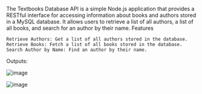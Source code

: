 The Textbooks Database API is a simple Node.js application that provides a RESTful interface for accessing information about books and authors stored in a MySQL database. It allows users to retrieve a list of all authors, a list of all books, and search for an author by their name.
Features

    Retrieve Authors: Get a list of all authors stored in the database.
    Retrieve Books: Fetch a list of all books stored in the database.
    Search Author by Name: Find an author by their name.

Outputs:

![image](https://github.com/Dan-Arnin/nodejs-demo/assets/54409830/078126c5-71c3-4e1c-a380-08681696d2b9)


![image](https://github.com/Dan-Arnin/nodejs-demo/assets/54409830/30c28552-b849-4305-a616-f76b6821eed4)
